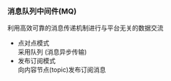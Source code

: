 ### 消息队列中间件(MQ)

利用高效可靠的消息传递机制进行与平台无关的数据交流  

- 点对点模式  
采用队列 (消息异步传输)
- 发布订阅模式  
向内容节点(topic)发布订阅消息  

 

 